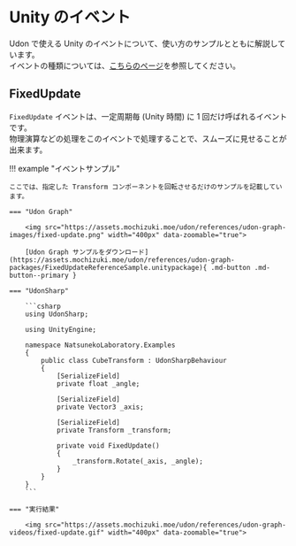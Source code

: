 # Unity のイベント

Udon で使える Unity のイベントについて、使い方のサンプルとともに解説しています。  
イベントの種類については、[こちらのページ](/getting-started/kinds-of-event)を参照してください。

## FixedUpdate

`FixedUpdate` イベントは、一定周期毎 (Unity 時間) に 1 回だけ呼ばれるイベントです。  
物理演算などの処理をこのイベントで処理することで、スムーズに見せることが出来ます。

<!-- prettier-ignore-start -->
!!! example "イベントサンプル"

    ここでは、指定した Transform コンポーネントを回転させるだけのサンプルを記載しています。

    === "Udon Graph"

        <img src="https://assets.mochizuki.moe/udon/references/udon-graph-images/fixed-update.png" width="400px" data-zoomable="true">

        [Udon Graph サンプルをダウンロード](https://assets.mochizuki.moe/udon/references/udon-graph-packages/FixedUpdateReferenceSample.unitypackage){ .md-button .md-button--primary }

    === "UdonSharp"

        ```csharp
        using UdonSharp;

        using UnityEngine;

        namespace NatsunekoLaboratory.Examples
        {
            public class CubeTransform : UdonSharpBehaviour
            {
                [SerializeField]
                private float _angle;

                [SerializeField]
                private Vector3 _axis;

                [SerializeField]
                private Transform _transform;

                private void FixedUpdate()
                {
                    _transform.Rotate(_axis, _angle);
                }
            }
        }
        ```

    === "実行結果"

        <img src="https://assets.mochizuki.moe/udon/references/udon-graph-videos/fixed-update.gif" width="400px" data-zoomable="true">

<!-- prettier-ignore-end -->

